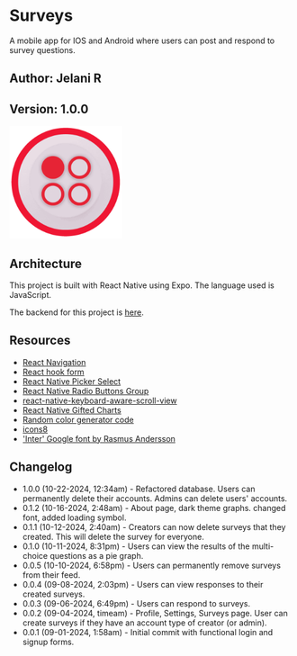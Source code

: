 # Surveys

A mobile app for IOS and Android where users can post and respond to survey questions.

## Author: Jelani R

## Version: 1.0.0

<img src='./assets/icon.png' alt='Surveys app icon' width='200'/>

## Architecture

This project is built with React Native using Expo. The language used is JavaScript.

The backend for this project is [here](https://github.com/Jchips/surveys-api).

## Resources

- [React Navigation](https://reactnavigation.org/docs/stack-navigator/)
- [React hook form](https://react-hook-form.com/)
- [React Native Picker Select](https://www.npmjs.com/package/react-native-picker-select/v/8.0.0)
- [React Native Radio Buttons Group](https://www.npmjs.com/package/react-native-radio-buttons-group)
- [react-native-keyboard-aware-scroll-view](https://www.npmjs.com/package/react-native-keyboard-aware-scroll-view)
- [React Native Gifted Charts](https://www.npmjs.com/package/react-native-gifted-charts)
- [Random color generator code](https://commerce.nearform.com/open-source/victory-native/docs/polar/pie/pie-charts)
- [icons8](https://icons8.com/)
- ['Inter' Google font by Rasmus Andersson](https://fonts.google.com/specimen/Inter)

## Changelog

- 1.0.0 (10-22-2024, 12:34am) - Refactored database. Users can permanently delete their accounts. Admins can delete users' accounts.
- 0.1.2 (10-16-2024, 2:48am) - About page, dark theme graphs. changed font, added loading symbol.
- 0.1.1 (10-12-2024, 2:40am) - Creators can now delete surveys that they created. This will delete the survey for everyone.
- 0.1.0 (10-11-2024, 8:31pm) - Users can view the results of the multi-choice questions as a pie graph.
- 0.0.5 (10-10-2024, 6:58pm) - Users can permanently remove surveys from their feed.
- 0.0.4 (09-08-2024, 2:03pm) - Users can view responses to their created surveys.
- 0.0.3 (09-06-2024, 6:49pm) - Users can respond to surveys.
- 0.0.2 (09-04-2024, timeam) - Profile, Settings, Surveys page. User can create surveys if they have an account type of creator (or admin).
- 0.0.1 (09-01-2024, 1:58am) - Initial commit with functional login and signup forms.
